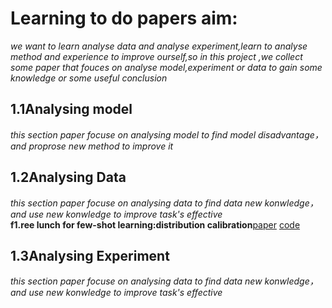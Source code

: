# Learning to do papers aim:
*we want to learn analyse data and analyse experiment,learn to analyse method and experience to improve ourself,so in this project ,we collect some paper that fouces on analyse model,experiment or data  to gain some knowledge or some useful conclusion*<br/>

## 1.1Analysing model
*this section paper focuse on analysing model to find model disadvantage，and proprose new method to improve it*<br/>

## 1.2Analysing Data
*this section paper focuse on analysing data to find data new konwledge，and use new konwledge to improve task's effective*<br/>
**f1.ree lunch for few-shot learning:distribution calibration**[paper](https://arxiv.org/pdf/2101.06395.pdf) [code](https://github.com/ShuoYang-1998/Few_Shot_Distribution_Calibration)


## 1.3Analysing Experiment
*this section paper focuse on analysing data to find data new konwledge，and use new konwledge to improve task's effective*<br/>



